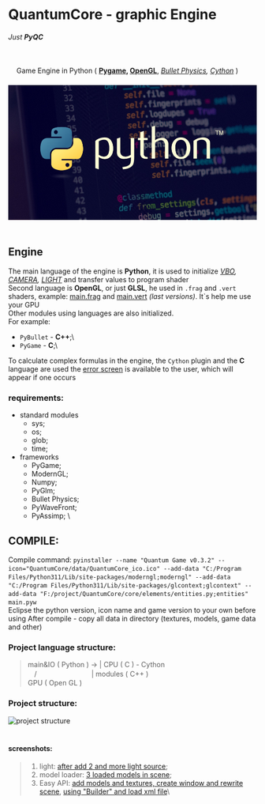 # QuantumCore - graphic Engine
###### _Just **PyQC**_
\
ㅤ
Game Engine in Python ( **[Pygame](https://pypi.org/project/pygame/), [OpenGL](https://www.opengl.org/)**, _[Bullet Physics](https://pybullet.org/wordpress/), [Cython](https://cython.org/)_ ) \
ㅤㅤㅤ![main image](data/Screenshots/main.png)
\
ㅤ
## Engine
The main language of the engine is **Python**, it is used to initialize _[VBO](graphic/vbo.py), [CAMERA](graphic/camera.py), [LIGHT](graphic/light.py)_ and transfer values to program shader\
Second language is **OpenGL**, or just **GLSL**, he used in `.frag` and `.vert` shaders, example: [main.frag](graphic/shaders/automaton/unilight.frag) and [main.vert](graphic/shaders/automaton/unilight.vert) _(last versions)_. It`s help me use your GPU\
Other modules using languages are also initialized.\
For example:
- `PyBullet` - **C++**;\
- `PyGame` - **C**;\

To calculate complex formulas in the engine, the `Cython` plugin and the **C** language are used the [error screen](err_screen) is available to the user, which will appear if one occurs

### requirements:
- standard modules
  * sys;
  * os;
  * glob;
  * time;
- frameworks
  * PyGame;
  * ModernGL;
  * Numpy;
  * PyGlm;
  * Bullet Physics;
  * PyWaveFront;
  * PyAssimp; \


## COMPILE:
Compile command: `pyinstaller --name "Quantum Game v0.3.2" --icon="QuantumCore/data/QuantumCore_ico.ico" --add-data "C:/Program Files/Python311/Lib/site-packages/moderngl;moderngl" --add-data "C:/Program Files/Python311/Lib/site-packages/glcontext;glcontext" --add-data "F:/project/QuantumCore/core/elements/entities.py;entities" main.pyw`\
Eclipse the python version, icon name and game version to your own before using
After compile - copy all data in directory (textures, models, game data and other)


### Project language structure:

> main&IO ( Python ) -> | CPU ( C ) - Cython\
> ㅤ\/ ㅤㅤㅤㅤㅤㅤㅤㅤ | modules ( C++ )\
>  GPU ( Open GL )

### Project structure:
![project structure](data/project_structure.png)\
ㅤ

#### screenshots:
> 1. light: [after add 2 and more light source](data/Screenshots/intermediateV1.png);
> 2. model loader: [3 loaded models in scene](data/Screenshots/model_loader.png);
> 3. Easy API: [add models and textures, create window and rewrite scene](data/Screenshots/easy_api.png), [using "Builder" and load xml file](data/Screenshots/easy_api2.png)\
